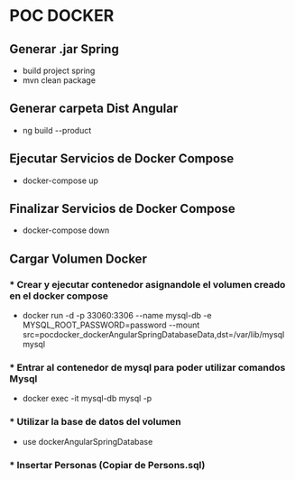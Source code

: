 # POC DOCKER

## Generar .jar Spring
* build project spring
* mvn clean package

## Generar carpeta Dist Angular
* ng build --product

## Ejecutar Servicios de Docker Compose
* docker-compose up

## Finalizar Servicios de Docker Compose
* docker-compose down

## Cargar Volumen Docker
### * Crear y ejecutar contenedor asignandole el volumen creado en el docker compose
* docker run -d -p 33060:3306 --name mysql-db  -e MYSQL_ROOT_PASSWORD=password --mount src=pocdocker_dockerAngularSpringDatabaseData,dst=/var/lib/mysql mysql
### * Entrar al contenedor de mysql para poder utilizar comandos Mysql
* docker exec -it mysql-db mysql -p
### * Utilizar la base de datos del volumen
* use dockerAngularSpringDatabase
### * Insertar Personas (Copiar de Persons.sql)

